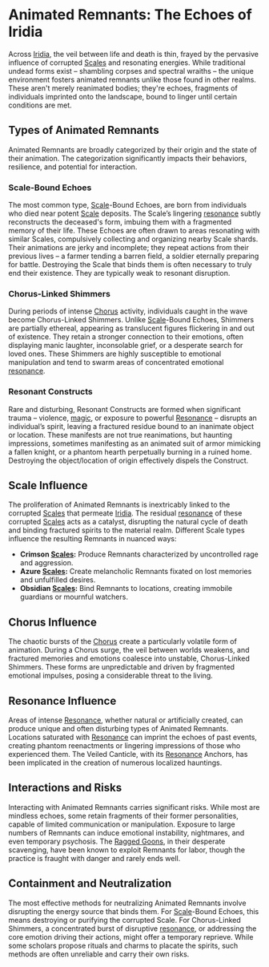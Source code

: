 # Animated Remnants: The Echoes of Iridia

Across [Iridia](/geography/world/iridia.md), the veil between life and death is thin, frayed by the pervasive influence of corrupted [Scales](/undead/animated_remnants.md#scale-influence) and resonating energies. While traditional undead forms exist – shambling corpses and spectral wraiths – the unique environment fosters animated remnants unlike those found in other realms. These aren't merely reanimated bodies; they're echoes, fragments of individuals imprinted onto the landscape, bound to linger until certain conditions are met.

## Types of Animated Remnants

Animated Remnants are broadly categorized by their origin and the state of their animation. The categorization significantly impacts their behaviors, resilience, and potential for interaction.

### Scale-Bound Echoes

The most common type, [Scale](/geography/landmark/scale.md)-Bound Echoes, are born from individuals who died near potent [Scale](/undead/animated_remnants.md#scale-influence) deposits. The Scale’s lingering [resonance](/generated/resonance/resonance.md) subtly reconstructs the deceased's form, imbuing them with a fragmented memory of their life. These Echoes are often drawn to areas resonating with similar Scales, compulsively collecting and organizing nearby Scale shards. Their animations are jerky and incomplete; they repeat actions from their previous lives – a farmer tending a barren field, a soldier eternally preparing for battle.  Destroying the Scale that binds them is often necessary to truly end their existence. They are typically weak to resonant disruption.

### Chorus-Linked Shimmers

During periods of intense [Chorus](/undead/animated_remnants.md#chorus-influence) activity, individuals caught in the wave become Chorus-Linked Shimmers. Unlike [Scale](/geography/landmark/scale.md)-Bound Echoes, Shimmers are partially ethereal, appearing as translucent figures flickering in and out of existence.  They retain a stronger connection to their emotions, often displaying manic laughter, inconsolable grief, or a desperate search for loved ones. These Shimmers are highly susceptible to emotional manipulation and tend to swarm areas of concentrated emotional [resonance](/generated/resonance/resonance.md).

### Resonant Constructs

Rare and disturbing, Resonant Constructs are formed when significant trauma – violence, [magic](/structure/mechanic/magic.md), or exposure to powerful [Resonance](/undead/animated_remnants.md#resonance-influence) – disrupts an individual’s spirit, leaving a fractured residue bound to an inanimate object or location. These manifests are not true reanimations, but haunting impressions, sometimes manifesting as an animated suit of armor mimicking a fallen knight, or a phantom hearth perpetually burning in a ruined home. Destroying the object/location of origin effectively dispels the Construct.

## Scale Influence

The proliferation of Animated Remnants is inextricably linked to the corrupted [Scales](/undead/animated_remnants.md#scale-influence) that permeate [Iridia](/geography/world/iridia.md). The residual [resonance](/generated/resonance/resonance.md) of these corrupted [Scales](/geography/landmark/scale.md) acts as a catalyst, disrupting the natural cycle of death and binding fractured spirits to the material realm. Different Scale types influence the resulting Remnants in nuanced ways:

*   **Crimson [Scales](/geography/landmark/scale.md):** Produce Remnants characterized by uncontrolled rage and aggression.
*   **Azure [Scales](/geography/landmark/scale.md):** Create melancholic Remnants fixated on lost memories and unfulfilled desires.
*   **Obsidian [Scales](/geography/landmark/scale.md):** Bind Remnants to locations, creating immobile guardians or mournful watchers.

## Chorus Influence

The chaotic bursts of the [Chorus](/undead/animated_remnants.md#chorus-influence) create a particularly volatile form of animation. During a Chorus surge, the veil between worlds weakens, and fractured memories and emotions coalesce into unstable, Chorus-Linked Shimmers. These forms are unpredictable and driven by fragmented emotional impulses, posing a considerable threat to the living.

## Resonance Influence

Areas of intense [Resonance](/undead/animated_remnants.md#resonance-influence), whether natural or artificially created, can produce unique and often disturbing types of Animated Remnants. Locations saturated with [Resonance](/generated/resonance/resonance.md) can imprint the echoes of past events, creating phantom reenactments or lingering impressions of those who experienced them. The Veiled Canticle, with its [Resonance](/structure/mechanic/resonance.md) Anchors, has been implicated in the creation of numerous localized hauntings.

## Interactions and Risks

Interacting with Animated Remnants carries significant risks. While most are mindless echoes, some retain fragments of their former personalities, capable of limited communication or manipulation. Exposure to large numbers of Remnants can induce emotional instability, nightmares, and even temporary psychosis. The [Ragged Goons](/structure/society/factions/ragged-goons.md), in their desperate scavenging, have been known to exploit Remnants for labor, though the practice is fraught with danger and rarely ends well.

## Containment and Neutralization

The most effective methods for neutralizing Animated Remnants involve disrupting the energy source that binds them. For [Scale](/geography/landmark/scale.md)-Bound Echoes, this means destroying or purifying the corrupted Scale. For Chorus-Linked Shimmers, a concentrated burst of disruptive [resonance](/generated/resonance/resonance.md), or addressing the core emotion driving their actions, might offer a temporary reprieve. While some scholars propose rituals and charms to placate the spirits, such methods are often unreliable and carry their own risks.
